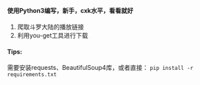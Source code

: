 #### 使用Python3编写，新手，cxk水平，看看就好
1. 爬取斗罗大陆的播放链接
2. 利用you-get工具进行下载

#### Tips:
需要安装requests、BeautifulSoup4库，或者直接：
`pip install -r requirements.txt`
